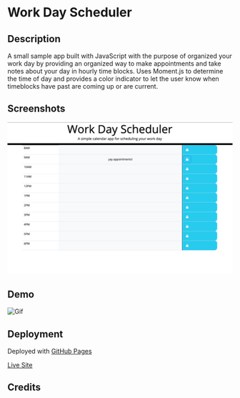 # Work Day Scheduler

## Description

A small sample app built with JavaScript with the purpose of organized your work day by providing an organized way to make appointments and take notes about your day in hourly time blocks. Uses Moment.js to determine the time of day and provides a color indicator to let the user know when timeblocks have past are coming up or are current.

## Screenshots

![Screenshot](/assets/images/screenshot.png)


## Demo

![Gif](/assets/images/workday-scheduler.gif)

## Deployment

Deployed with [GitHub Pages]()

[Live Site]()

## Credits